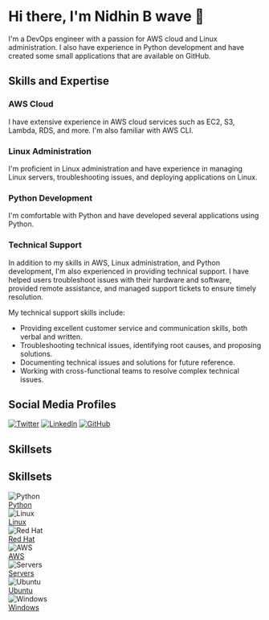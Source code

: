 # Hi there, I'm Nidhin B wave 👋

I'm a DevOps engineer with a passion for AWS cloud and Linux administration. I also have experience in Python development and have created some small applications that are available on GitHub.

## Skills and Expertise

### AWS Cloud 
I have extensive experience in AWS cloud services such as EC2, S3, Lambda, RDS, and more. I'm also familiar with AWS CLI.

### Linux Administration 
I'm proficient in Linux administration and have experience in managing Linux servers, troubleshooting issues, and deploying applications on Linux.

### Python Development 
I'm comfortable with Python and have developed several applications using Python.

### Technical Support 
In addition to my skills in AWS, Linux administration, and Python development, I'm also experienced in providing technical support. I have helped users troubleshoot issues with their hardware and software, provided remote assistance, and managed support tickets to ensure timely resolution.

My technical support skills include:

- Providing excellent customer service and communication skills, both verbal and written.
- Troubleshooting technical issues, identifying root causes, and proposing solutions.
- Documenting technical issues and solutions for future reference.
- Working with cross-functional teams to resolve complex technical issues.

## Social Media Profiles

[![Twitter](https://img.shields.io/badge/-Twitter-blue?style=flat-square&logo=twitter&logoColor=white)](https://twitter.com/Nidhin_B_)
[![LinkedIn](https://img.shields.io/badge/-LinkedIn-blue?style=flat-square&logo=linkedin&logoColor=white)](https://www.linkedin.com/in/nidhinbabukuttan/)
[![GitHub](https://img.shields.io/badge/-GitHub-black?style=flat-square&logo=github&logoColor=white)](https://github.com/Man-of-Mischief/)

## Skillsets

<section class="resume-section" id="skillsets">
  <div class="resume-section-content">
    <h2 class="mb-5">Skillsets</h2>
    <div class="row">
      <div class="col-md-3 col-sm-6">
        <div class="skill-icon">
          <img src="https://img.icons8.com/color/96/000000/python.png" alt="Python">
          <div class="overlay">
            <a href="#">
              <div class="text">Python</div>
            </a>
          </div>
        </div>
      </div>
      <div class="col-md-3 col-sm-6">
        <div class="skill-icon">
          <img src="https://img.icons8.com/color/96/000000/linux.png" alt="Linux">
          <div class="overlay">
            <a href="#">
              <div class="text">Linux</div>
            </a>
          </div>
        </div>
      </div>
      <div class="col-md-3 col-sm-6">
        <div class="skill-icon">
          <img src="https://img.icons8.com/color/96/000000/red-hat.png" alt="Red Hat">
          <div class="overlay">
            <a href="#">
              <div class="text">Red Hat</div>
            </a>
          </div>
        </div>
      </div>
      <div class="col-md-3 col-sm-6">
        <div class="skill-icon">
          <img src="https://img.icons8.com/color/96/000000/amazon-web-services.png" alt="AWS">
          <div class="overlay">
            <a href="#">
              <div class="text">AWS</div>
            </a>
          </div>
        </div>
      </div>
      <div class="col-md-3 col-sm-6">
        <div class="skill-icon">
          <img src="https://img.icons8.com/color/96/000000/server.png" alt="Servers">
          <div class="overlay">
            <a href="#">
              <div class="text">Servers</div>
            </a>
          </div>
        </div>
      </div>
      <div class="col-md-3 col-sm-6">
        <div class="skill-icon">
          <img src="https://img.icons8.com/color/96/000000/ubuntu.png" alt="Ubuntu">
          <div class="overlay">
            <a href="#">
              <div class="text">Ubuntu</div>
            </a>
          </div>
        </div>
      </div>
      <div class="col-md-3 col-sm-6">
        <div class="skill-icon">
          <img src="https://img.icons8.com/color/96/000000/windows-logo.png" alt="Windows">
          <div class="overlay">
            <a href="#">
              <div class="text">Windows</div>
            </a>
          </div>
        </div>
      </div>
    </div>
  </div>
</section>



